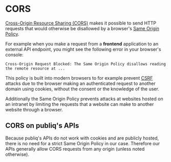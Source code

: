 # CORS

[Cross-Origin Resource Sharing (CORS)](https://developer.mozilla.org/en-US/docs/Web/HTTP/CORS) makes it possible to send HTTP requests that would otherwise be disallowed by a browser's [Same Origin Policy](https://developer.mozilla.org/en-US/docs/Web/Security/Same-origin_policy).

For example when you make a request from a **frontend** application to an external API endpoint, you might see the following error in your browser's console:

    Cross-Origin Request Blocked: The Same Origin Policy disallows reading the remote resource at ...

This policy is built into modern browsers to for example prevent [CSRF](https://owasp.org/www-community/attacks/csrf) attacks due to the browser making an authenticated request to another domain using cookies, without the consent or the knowledge of the user.

Additionally the Same Origin Policy prevents attacks at websites hosted on an intranet by limiting the requests that a website can make to another website through a browser.

## CORS on publiq's APIs

Because publiq's APIs do not work with cookies and are publicly hosted, there is no need for a strict Same Origin Policy in our case. Therefore our APIs generally allow CORS requests from any origin (unless noted otherwise).
